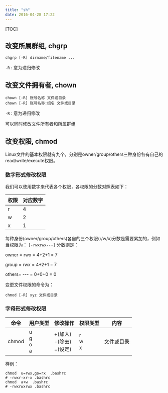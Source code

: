 ```yaml
---
title: "sh"
date: 2016-04-28 17:22
---
```

[TOC]

## 改变所属群组, chgrp
```
chgrp [-R] dirname/filename ...
```

`-R` : 意为递归修改

## 改变文件拥有者, chown
```
chown [-R] 账号名称 文件或目录
chown [-R] 账号名称:组名 文件或目录
```

`-R` : 意为递归修改

可以同时修改文件所有者和所属群组

## 改变权限, chmod


Linux文件的基本权限就有九个，分别是owner/group/others三种身份各有自己的read/write/execute权限。

### 数字形式修改权限

我们可以使用数字来代表各个权限，各权限的分数对照表如下：

|权限|对应数字|
|-|-|
|r|4|
|w|2|
|x|1|

每种身份(owner/group/others)各自的三个权限(r/w/x)分数是需要累加的，例如当权限为： `[-rwxrwx---]` 分数则是：

owner = rwx = 4+2+1 = 7

group = rwx = 4+2+1 = 7

others= --- = 0+0+0 = 0

变更文件权限的命令为：

```
chmod [-R] xyz 文件或目录
```

### 字母形式修改权限

|命令|用户类型|修改操作|权限类型|内容|
|-|-|-|-|-|
|chmod|u<br>g<br>o<br>a|+(加入)<br>-(除去)<br>=(设定)|r<br>w<br>x|文件或目录|

样例：

```
chmod  u=rwx,go=rx  .bashrc
# -rwxr-xr-x .bashrc
chmod  a+w  .bashrc
# -rwxrwxrwx .bashrc
```

